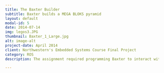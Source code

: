 ```yaml
---
title: The Baxter Builder
subtitle: Baxter builds a MEGA BLOKS pyramid
layout: default
modal-id: 5
date: 2014-07-14
img: legos3.JPG
thumbnail: Baxter_1_Large.jpg
alt: image-alt
project-date: April 2014
client: Northwestern's Embedded Systems Course Final Project
category: ROS
description: The assignment required programming Baxter to interact with its environment to perform a task. Using OpenCV and MoveIt, this project was designed for Baxter to assemble a 3-brick pyramid by determining the inconsistent pick coordinates. <br>  <div align="center"><iframe width="560" height="315" src="https://www.youtube-nocookie.com/embed/qhr6fgW47a8" frameborder="0" allow="accelerometer; autoplay; encrypted-media; gyroscope; picture-in-picture" allowfullscreen></iframe></div><br><br>To see more you can visit the<a href="https://github.com/marcelbonnici/final-project-megabloks">GitHub repository</a>

---
```

